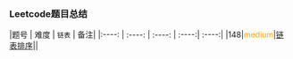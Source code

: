 ### Leetcode题目总结

|题号 | 难度 | `链表` | 备注|
|:----: | :----: | :----: | :----:| :----:|
|148|<font color="orange">medium</font>|[链表排序](https://leetcode-cn.com/problems/sort-list/)||